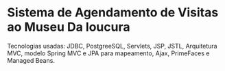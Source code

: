 # Sistema de Agendamento de Visitas ao Museu Da loucura
Tecnologias usadas: JDBC, PostgreeSQL, Servlets, JSP, JSTL, Arquitetura MVC, modelo Spring MVC e JPA para mapeamento, Ajax, PrimeFaces e Managed Beans.
